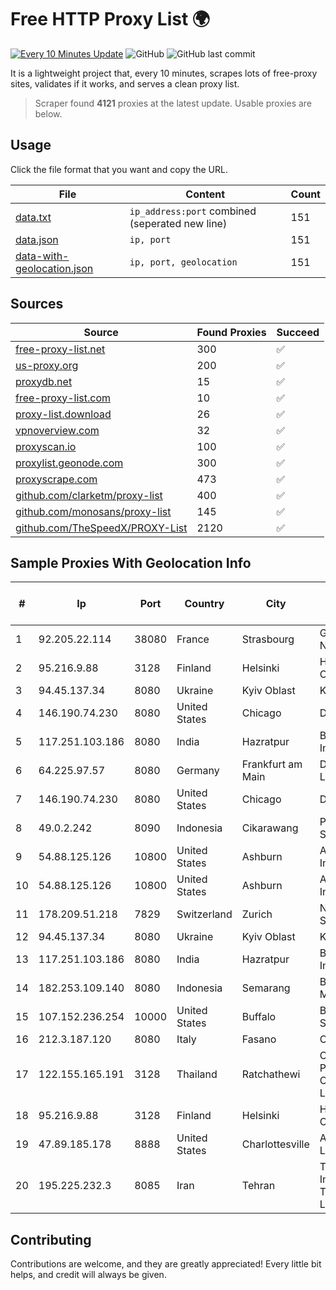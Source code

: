 
# Free HTTP Proxy List 🌍

[![Every 10 Minutes Update](https://github.com/mertguvencli/http-proxy-list/actions/workflows/main.yml/badge.svg?branch=main)](https://github.com/mertguvencli/http-proxy-list/actions/workflows/main.yml)
![GitHub](https://img.shields.io/github/license/mertguvencli/http-proxy-list)
![GitHub last commit](https://img.shields.io/github/last-commit/mertguvencli/http-proxy-list)

It is a lightweight project that, every 10 minutes, scrapes lots of free-proxy sites, validates if it works, and serves a clean proxy list.


> Scraper found **4121** proxies at the latest update. Usable proxies are below.

## Usage

Click the file format that you want and copy the URL.


|File|Content|Count|
|----|-------|-----|
|[data.txt](https://raw.githubusercontent.com/mertguvencli/http-proxy-list/main/proxy-list/data.txt)|`ip_address:port` combined (seperated new line)|151|
|[data.json](https://raw.githubusercontent.com/mertguvencli/http-proxy-list/main/proxy-list/data.json)|`ip, port`|151|
|[data-with-geolocation.json](https://raw.githubusercontent.com/mertguvencli/http-proxy-list/main/proxy-list/data-with-geolocation.json)|`ip, port, geolocation`|151|

## Sources

|Source|Found Proxies|Succeed|
|------|-------------|-------|
|[free-proxy-list.net](https://free-proxy-list.net)|300|✅|
|[us-proxy.org](https://www.us-proxy.org)|200|✅|
|[proxydb.net](http://proxydb.net)|15|✅|
|[free-proxy-list.com](https://free-proxy-list.com/?page=&port=&type%5B%5D=http&type%5B%5D=https&up_time=0&search=Search)|10|✅|
|[proxy-list.download](https://www.proxy-list.download/HTTP)|26|✅|
|[vpnoverview.com](https://vpnoverview.com/privacy/anonymous-browsing/free-proxy-servers)|32|✅|
|[proxyscan.io](https://www.proxyscan.io)|100|✅|
|[proxylist.geonode.com](https://proxylist.geonode.com/api/proxy-list?limit=300&page=1&sort_by=lastChecked&sort_type=desc&protocols=http,https)|300|✅|
|[proxyscrape.com](https://api.proxyscrape.com/v2/?request=displayproxies&protocol=http&timeout=10000&country=all&ssl=all&anonymity=all)|473|✅|
|[github.com/clarketm/proxy-list](https://raw.githubusercontent.com/clarketm/proxy-list/master/proxy-list-raw.txt)|400|✅|
|[github.com/monosans/proxy-list](https://raw.githubusercontent.com/monosans/proxy-list/main/proxies/http.txt)|145|✅|
|[github.com/TheSpeedX/PROXY-List](https://raw.githubusercontent.com/TheSpeedX/PROXY-List/master/http.txt)|2120|✅|


## Sample Proxies With Geolocation Info

|#|Ip|Port|Country|City|Internet Service Provider|
|-|--|----|-------|----|-------------------------|
|1|92.205.22.114|38080|France|Strasbourg|GD MASS Network|
|2|95.216.9.88|3128|Finland|Helsinki|Hetzner Online GmbH|
|3|94.45.137.34|8080|Ukraine|Kyiv Oblast|Kievline LLC|
|4|146.190.74.230|8080|United States|Chicago|DigitalOcean|
|5|117.251.103.186|8080|India|Hazratpur|BSNL Internet|
|6|64.225.97.57|8080|Germany|Frankfurt am Main|DigitalOcean, LLC|
|7|146.190.74.230|8080|United States|Chicago|DigitalOcean|
|8|49.0.2.242|8090|Indonesia|Cikarawang|PT Usaha Adi Sanggoro|
|9|54.88.125.126|10800|United States|Ashburn|Amazon.com, Inc.|
|10|54.88.125.126|10800|United States|Ashburn|Amazon.com, Inc.|
|11|178.209.51.218|7829|Switzerland|Zurich|Nine Internet Solutions AG|
|12|94.45.137.34|8080|Ukraine|Kyiv Oblast|Kievline LLC|
|13|117.251.103.186|8080|India|Hazratpur|BSNL Internet|
|14|182.253.109.140|8080|Indonesia|Semarang|Biznet Metronet|
|15|107.152.236.254|10000|United States|Buffalo|B2 Net Solutions Inc.|
|16|212.3.187.120|8080|Italy|Fasano|CLIO|
|17|122.155.165.191|3128|Thailand|Ratchathewi|CAT Telecom Public Company Limited|
|18|95.216.9.88|3128|Finland|Helsinki|Hetzner Online GmbH|
|19|47.89.185.178|8888|United States|Charlottesville|Alibaba.com LLC|
|20|195.225.232.3|8085|Iran|Tehran|TS Information Technology Limited|



## Contributing

Contributions are welcome, and they are greatly appreciated! Every
little bit helps, and credit will always be given.

